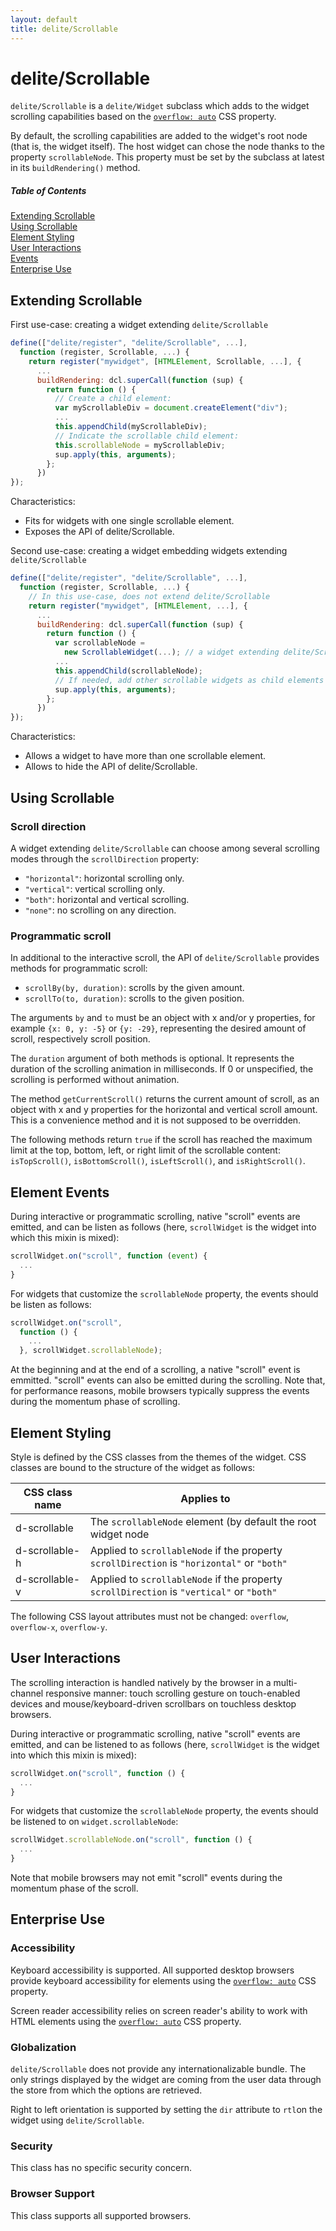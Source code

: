 ```yaml
---
layout: default
title: delite/Scrollable
---
```


# delite/Scrollable

`delite/Scrollable` is a `delite/Widget` subclass which adds to the widget
scrolling capabilities based on the [`overflow: auto`](http://www.w3.org/TR/CSS2/visufx.html#overflow) 
CSS property.

By default, the scrolling capabilities are added to the widget's root node
(that is, the widget itself). The host widget can chose the node thanks to the property
`scrollableNode`. This property must be set by the subclass at latest in its `buildRendering()`
method.

##### Table of Contents
[Extending Scrollable](#extending)  
[Using Scrollable](#using)  
[Element Styling](#styling)  
[User Interactions](#interactions)  
[Events](#events)  
[Enterprise Use](#enterprise)

<a name="extending"></a>
## Extending Scrollable

First use-case: creating a widget extending `delite/Scrollable`

```js
define(["delite/register", "delite/Scrollable", ...],
  function (register, Scrollable, ...) {
    return register("mywidget", [HTMLElement, Scrollable, ...], {
      ...
      buildRendering: dcl.superCall(function (sup) {
        return function () {
          // Create a child element:
          var myScrollableDiv = document.createElement("div");
          ...
          this.appendChild(myScrollableDiv);
          // Indicate the scrollable child element:
          this.scrollableNode = myScrollableDiv; 
          sup.apply(this, arguments);
        };
      })
});
```

Characteristics:
* Fits for widgets with one single scrollable element.
* Exposes the API of delite/Scrollable.

Second use-case: creating a widget embedding widgets extending `delite/Scrollable`

```js
define(["delite/register", "delite/Scrollable", ...],
  function (register, Scrollable, ...) {
    // In this use-case, does not extend delite/Scrollable
    return register("mywidget", [HTMLElement, ...], {
      ...
      buildRendering: dcl.superCall(function (sup) {
        return function () {
          var scrollableNode =
            new ScrollableWidget(...); // a widget extending delite/Scrollable
          ...
          this.appendChild(scrollableNode);
          // If needed, add other scrollable widgets as child elements
          sup.apply(this, arguments);
        };
      })
});
```

Characteristics:
* Allows a widget to have more than one scrollable element.
* Allows to hide the API of delite/Scrollable.

<a name="using"></a>
## Using Scrollable

### Scroll direction

A widget extending `delite/Scrollable` can choose among several scrolling modes
through the `scrollDirection` property:

* `"horizontal"`: horizontal scrolling only.
* `"vertical"`: vertical scrolling only.
* `"both"`: horizontal and vertical scrolling.
* `"none"`: no scrolling on any direction.

### Programmatic scroll

In additional to the interactive scroll, the API of `delite/Scrollable` provides methods 
for programmatic scroll:
* `scrollBy(by, duration)`: scrolls by the given amount.
* `scrollTo(to, duration)`: scrolls to the given position.

The arguments `by` and `to` must be an object with x and/or y properties, for example
`{x: 0, y: -5}` or `{y: -29}`, representing the desired amount of scroll, respectively
scroll position. 

The `duration` argument of both methods is optional. It represents the duration of the scrolling 
animation in milliseconds. If 0 or unspecified, the scrolling is performed without animation.

The method `getCurrentScroll()` returns the current amount of scroll, as an object 
with x and y properties for the horizontal and vertical scroll amount. This is a convenience
method and it is not supposed to be overridden.

The following methods return `true` if the scroll has reached the maximum limit at the 
top, bottom, left, or right limit of the scrollable content: `isTopScroll()`, `isBottomScroll()`,
`isLeftScroll()`, and `isRightScroll()`.


<a name="events"></a>
## Element Events

During interactive or programmatic scrolling, native "scroll" events are emitted,
and can be listen as follows (here, `scrollWidget` is the widget into which this 
mixin is mixed):

```js
scrollWidget.on("scroll", function (event) {
  ...
}
```

For widgets that customize the `scrollableNode` property, the events should be 
listen as follows:

```js
scrollWidget.on("scroll", 
  function () {
    ...
  }, scrollWidget.scrollableNode);
```

At the beginning and at the end of a scrolling, a native "scroll" event is emmitted. 
"scroll" events can also be emitted during the scrolling. Note that, for performance reasons,
mobile browsers typically suppress the events during the momentum phase of scrolling.


<a name="styling"></a>
## Element Styling

Style is defined by the CSS classes from the themes of the widget. CSS classes are bound to the
structure of the widget as follows:

|CSS class name|Applies to|
|----------|----------|
|d-scrollable|The `scrollableNode` element (by default the root widget node|
|d-scrollable-h|Applied to `scrollableNode` if the property `scrollDirection` is `"horizontal"` or `"both"`|
|d-scrollable-v|Applied to `scrollableNode` if the property `scrollDirection` is `"vertical"` or `"both"`|

The following CSS layout attributes must not be changed: `overflow`, `overflow-x`, `overflow-y`.


<a name="interactions"></a>
## User Interactions

The scrolling interaction is handled natively by the browser in a multi-channel 
responsive manner: touch scrolling gesture on touch-enabled devices and 
mouse/keyboard-driven scrollbars on touchless desktop browsers.

During interactive or programmatic scrolling, native "scroll" events are emitted, 
and can be listened to as follows (here, `scrollWidget` is the widget into which 
this mixin is mixed):

```js
scrollWidget.on("scroll", function () {
  ...
}
```

For widgets that customize the `scrollableNode` property, the events should be listened 
to on `widget.scrollableNode`:

```js
scrollWidget.scrollableNode.on("scroll", function () {
  ...
}
```

Note that mobile browsers may not emit "scroll" events during the momentum phase of 
the scroll.

<a name="enterprise"></a>
## Enterprise Use

### Accessibility

Keyboard accessibility is supported. All supported desktop browsers provide keyboard accessibility
for elements using the 
[`overflow: auto`](http://www.w3.org/TR/CSS2/visufx.html#overflow) CSS property.

Screen reader accessibility relies on screen reader's ability to work with HTML elements using the 
[`overflow: auto`](http://www.w3.org/TR/CSS2/visufx.html#overflow) CSS property.

### Globalization

`delite/Scrollable` does not provide any internationalizable bundle. The only strings displayed 
by the widget are coming from the user data through the store from which the options are retrieved.

Right to left orientation is supported by setting the `dir` attribute to `rtl`on the
widget using `delite/Scrollable`.

### Security

This class has no specific security concern.

### Browser Support

This class supports all supported browsers.

